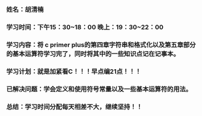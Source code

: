 ### 姓名：胡清楠
### 学习时间：下午15：30~18：00 晚上：19：30~22：00
### 学习内容：将 c primer plus的第四章字符串和格式化以及第五章部分的基本运算符学习完了，同时将其中的一些知识点记在记事本。
### 学习计划：就是加紧看C！！！早点编21点！！！
### 已解决问题：学会定义和使用符号常量以及一些基本运算符的用法。
### 总结：学习时间分配每天相差不大，继续坚持！！